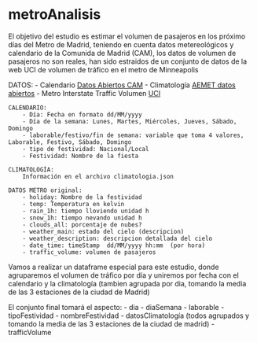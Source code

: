 # metroAnalisis

El objetivo del estudio es estimar el volumen de pasajeros en los próximo días del Metro de Madrid, teniendo en cuenta datos metereológicos y calendario de la Comunida de Madrid (CAM), los datos de volumen de pasajeros no son reales, han sido estraidos de un conjunto de datos de la web UCI de volumen de tráfico en el metro de Minneapolis


DATOS:
    - Calendario [Datos Abiertos CAM](https://datos.madrid.es/portal/site/egob/menuitem.c05c1f754a33a9fbe4b2e4b284f1a5a0/?vgnextoid=9f710c96da3f9510VgnVCM2000001f4a900aRCRD&vgnextchannel=374512b9ace9f310VgnVCM100000171f5a0aRCRD&vgnextfmt=default)
    - Climatología [AEMET datos abiertos](https://opendata.aemet.es)
    - Metro Interstate Traffic Volumen [UCI](https://archive.ics.uci.edu/ml/datasets/Metro+Interstate+Traffic+Volume)


    CALENDARIO:
        - Día: Fecha en formato dd/MM/yyyy
        - Día de la semana: Lunes, Martes, Miércoles, Jueves, Sábado, Domingo
        - laborable/festivo/fin de semana: variable que toma 4 valores, Laborable, Festivo, Sábado, Domingo
        - tipo de festividad: Nacional/Local
        - Festividad: Nombre de la fiesta

    CLIMATOLOGÍA:
        Información en el archivo climatologia.json

    DATOS METRO original:
        - holiday: Nombre de la festividad
        - temp: Temperatura en kelvin
        - rain_1h: tiempo lloviendo unidad h
        - snow_1h: tiempo nevando unidad h
        - clouds_all: porcentaje de nubes?
        - weather_main: estado del cielo (descripcion)
        - weather_description: descripcion detallada del cielo
        - date_time: timeStamp  dd/MM/yyyy hh:mm  (por hora)
        - traffic_volume: volumen de pasajeros

Vamos a realizar un dataframe especial para este estudio, donde agruparemos el volumen de tráfico por día y uniremos por fecha con el calendario y la climatología (tambien agrupada por dia, tomando la media de las 3 estaciones de la ciudad de Madrid)

El conjunto final tomará el aspecto:
    - dia
    - diaSemana
    - laborable
    - tipoFestividad
    - nombreFestividad
    - datosClimatología (todos agrupados y tomando la media de las 3 estaciones de la ciudad de madrid)
    - trafficVolume

